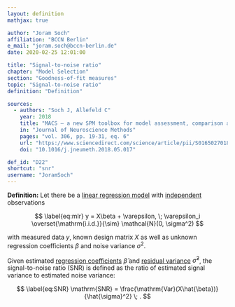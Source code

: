 ```yaml
---
layout: definition
mathjax: true

author: "Joram Soch"
affiliation: "BCCN Berlin"
e_mail: "joram.soch@bccn-berlin.de"
date: 2020-02-25 12:01:00

title: "Signal-to-noise ratio"
chapter: "Model Selection"
section: "Goodness-of-fit measures"
topic: "Signal-to-noise ratio"
definition: "Definition"

sources:
  - authors: "Soch J, Allefeld C"
    year: 2018
    title: "MACS – a new SPM toolbox for model assessment, comparison and selection"
    in: "Journal of Neuroscience Methods"
    pages: "vol. 306, pp. 19-31, eq. 6"
    url: "https://www.sciencedirect.com/science/article/pii/S0165027018301468"
    doi: "10.1016/j.jneumeth.2018.05.017"

def_id: "D22"
shortcut: "snr"
username: "JoramSoch"
---
```



**Definition:** Let there be a [linear regression model](/D/mlr) with [independent](/D/ind) observations

$$ \label{eq:mlr}
y = X\beta + \varepsilon, \; \varepsilon_i \overset{\mathrm{i.i.d.}}{\sim} \mathcal{N}(0, \sigma^2)
$$

with measured data $y$, known design matrix $X$ as well as unknown regression coefficients $\beta$ and noise variance $\sigma^2$.

Given estimated [regression coefficients](/D/mlr-beta) $\hat{\beta}$ and [residual variance](/D/resvar) $\hat{\sigma}^2$, the signal-to-noise ratio (SNR) is defined as the ratio of estimated signal variance to estimated noise variance:

$$ \label{eq:SNR}
\mathrm{SNR} = \frac{\mathrm{Var}(X\hat{\beta})}{\hat{\sigma}^2} \; .
$$